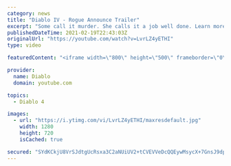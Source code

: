 ```yaml
---
category: news
title: "Diablo IV - Rogue Announce Trailer"
excerpt: "Some call it murder. She calls it a job well done. Learn more at Diablo4.com The Rogue is the newest addition to the Diablo IV campfire, combining range and ..."
publishedDateTime: 2021-02-19T22:43:03Z
originalUrl: "https://youtube.com/watch?v=LvrLZ4yETHI"
type: video

featuredContent: "<iframe width=\"800\" height=\"500\" frameborder=\"0\" src=\"https://www.youtube.com/embed/LvrLZ4yETHI\" allow=\"accelerometer; autoplay; encrypted-media; gyroscope; picture-in-picture\" allowfullscreen></iframe>"

provider:
  name: Diablo
  domain: youtube.com

topics:
  - Diablo 4

images:
  - url: "https://i.ytimg.com/vi/LvrLZ4yETHI/maxresdefault.jpg"
    width: 1280
    height: 720
    isCached: true

secured: "SYdKCkjU8VrSJdtgUcRsxa3C2aNUiUV2+tCVEVVeDcQQEywMsycX+7GnsJ9dp3+GeMKd8LQGz27lgcgkp8DmLM3ItK/8fSTW03iyW16dCiPKVL0h/eoI60bx7wJTT52tNwPNYKj7ox9gts/pYfPzQj7CgZIvWNar/rwqNb3K3J302FH/lZiBdynH0TSGtlwMe1ykhjHu1chc5sFx2rz7fRWEEj1xo84A4ek0bog3gQdfeRel22NGPciTqMt0phAmPL/3ZDive0b9HZ0Z3m7/+7kdCe8aYpCfiEXlhs3D8zVlTz1ucwsTAkGOl8WuVMTlo4olrjCmE5XVcWP5cE2/XkgFl2wCsj0YjB/k0KlEFA44yboDdhOEO5jevne8tF0DsbDcbG+MxMQOjZwsVo1aDa1Tt9l4iS2K+ZMLQPL4Hy7hqDRiAyzOnwGK/zGs1e2y;x+i6jdD5ZIancWs2JfP+IA=="
---
```


